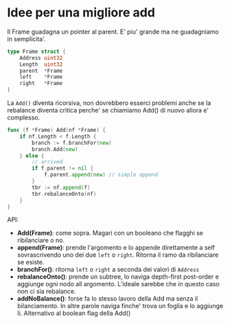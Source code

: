 # Idee per una migliore add

Il Frame guadagna un pointer al parent. E' piu' grande ma ne guadagniamo
in semplicita'.

```go
type Frame struct {
    Address uint32
    Length  uint32
    parent  *Frame
    left    *Frame
    right   *Frame
}
```

La `Add()` diventa ricorsiva, non dovrebbero esserci problemi anche se la
rebalance diventa critica perche' se chiamiamo Add() di nuovo allora e'
complesso.

```go
func (f *Frame) Add(nf *Frame) {
    if nf.Length < f.Length {
        branch := f.branchFor(new)
        branch.Add(new)
    } else {
        // arrived
        if f.parent != nil {
            f.parent.append(new) // simple append
        }
        tbr := nf.append(f)
        tbr.rebalanceOnto(nf)
    }
}
```

API:

* **Add(Frame)**: come sopra. Magari con un booleano che flagghi se ribilanciare o no.
* **append(Frame)**: prende l'argomento e lo appende direttamente a self
  sovrascrivendo uno dei due `left` o `right`. Ritorna il ramo da ribilanciare
  se esiste.
* **branchFor()**: ritorna `left` o `right` a seconda dei valori di `Address`
* **rebalanceOnto()**: prende un subtree, lo naviga depth-first post-order e
  aggiunge ogni nodo all argomento. L'ideale sarebbe che in questo caso non ci
  sia rebalance.
* **addNoBalance()**: forse fa lo stesso lavoro della Add ma senza il bilanciamento.
  In altre parole naviga finche' trova un foglia e lo aggiunge li.
  Alternativo al boolean flag della Add()
